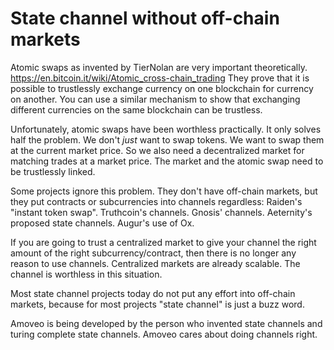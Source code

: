 # State channel without off-chain markets

Atomic swaps as invented by TierNolan are very important theoretically. https://en.bitcoin.it/wiki/Atomic_cross-chain_trading
They prove that it is possible to trustlessly exchange currency on one blockchain for currency on another.
You can use a similar mechanism to show that exchanging different currencies on the same blockchain can be trustless.

Unfortunately, atomic swaps have been worthless practically.
It only solves half the problem. We don't _just_ want to swap tokens. We want to swap them at the current market price.
So we also need a decentralized market for matching trades at a market price. The market and the atomic swap need to be trustlessly linked.

Some projects ignore this problem. They don't have off-chain markets, but they put contracts or subcurrencies into channels regardless: Raiden's "instant token swap". Truthcoin's channels. Gnosis' channels. Aeternity's proposed state channels. Augur's use of Ox.

If you are going to trust a centralized market to give your channel the right amount of the right subcurrency/contract, then there is no longer any reason to use channels. Centralized markets are already scalable. The channel is worthless in this situation.

Most state channel projects today do not put any effort into off-chain markets, because for most projects "state channel" is just a buzz word. 

Amoveo is being developed by the person who invented state channels and turing complete state channels. Amoveo cares about doing channels right.
